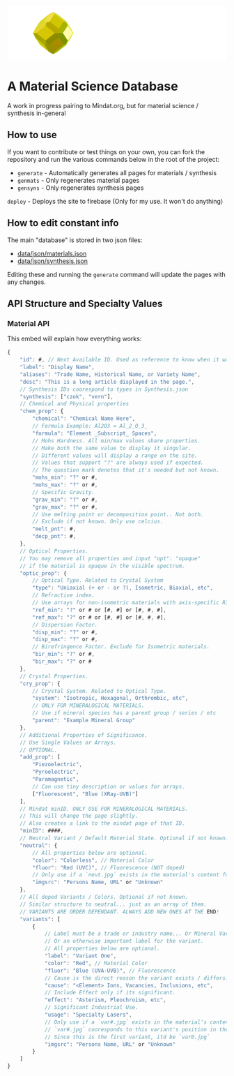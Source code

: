 <p align="center">
  <img src="./public/content/icons/large_graphic.png" />
  <h1>A Material Science Database</h1>
</p>

A work in progress pairing to Mindat.org, but for material science / synthesis in-general

## How to use
If you want to contribute or test things on your own, you can fork the repository and run the various commands below in the root of the project:

* `generate` - Automatically generates all pages for materials / synthesis
* `genmats` - Only regenerates material pages
* `gensyns` - Only regenerates synthesis pages

`deploy` - Deploys the site to firebase (Only for my use. It won't do anything)

## How to edit constant info
The main "database" is stored in two json files:

* [data/json/materials.json](data/json/materials.json)
* [data/json/synthesis.json](data/json/synthesis.json)

Editing these and running the `generate` command will update the pages with any changes.

## API Structure and Specialty Values

### Material API

This embed will explain how everything works:
```javascript
{
    "id": #, // Next Available ID. Used as reference to know when it was created / Which came before and after it.
    "label": "Display Name",
    "aliases": "Trade Name, Historical Name, or Variety Name",
    "desc": "This is a long article displayed in the page.",
    // Synthesis IDs coorespond to types in Synthesis.json
    "synthesis": ["czok", "vern"],
    // Chemical and Physical properties
    "chem_prop": {
        "chemical": "Chemical Name Here",
        // Formula Example: Al2O3 = Al_2_O_3_
        "formula": "Element _Subscript_ Spaces",
        // Mohs Hardness. All min/max values share properties.
        // Make both the same value to display it singular.
        // Different values will display a range on the site.
        // Values that support "?" are always used if expected.
        // The question mark denotes that it's needed but not known.
        "mohs_min": "?" or #,
        "mohs_max": "?" or #,
        // Specific Gravity.
        "grav_min": "?" or #,
        "grav_max": "?" or #,
        // Use melting point or decomposition point.. Not both.
        // Exclude if not known. Only use celcius.
        "melt_pnt": #,
        "decp_pnt": #,
    },
    // Optical Properties.
    // You may remove all properties and input "opt": "opaque"
    // if the material is opaque in the visible spectrum.
    "optic_prop": {
        // Optical Type. Related to Crystal System
        "type": "Uniaxial (+ or - or ?), Isometric, Biaxial, etc",
        // Refractive index.
        // Use arrays for non-isometric materials with axis-specific RIs
        "ref_min": "?" or # or [#, #] or [#, #, #],
        "ref_max": "?" or # or [#, #] or [#, #, #],
        // Dispersion Factor.
        "disp_min": "?" or #,
        "disp_max": "?" or #,
        // Birefringence Factor. Exclude for Isometric materials.
        "bir_min": "?" or #,
        "bir_max": "?" or #
    },
    // Crystal Properties.
    "cry_prop": {
        // Crystal System. Related to Optical Type.
        "system": "Isotropic, Hexagonal, Orthrombic, etc",
        // ONLY FOR MINERALOGICAL MATERIALS.
        // Use if mineral species has a parent group / series / etc
        "parent": "Example Mineral Group"
    },
    // Additional Properties of Significance.
    // Use Single Values or Arrays.
    // OPTIONAL.
    "add_prop": [
        "Piezoelectric",
        "Pyroelectric",
        "Paramagnetic",
        // Can use tiny description or values for arrays.
        ["Fluorescent", "Blue (XRay-UVB)"] 
    ],
    // Mindat minID. ONLY USE FOR MINERALOGICAL MATERIALS.
    // This will change the page slightly.
    // Also creates a link to the mindat page of that ID.
    "minID": ####,
    // Neutral Variant / Default Material State. Optional if not known.
    "neutral": {
        // All properties below are optional. 
        "color": "Colorless", // Material Color
        "fluor": "Red (UVC)", // Fluorescence (NOT doped)
        // Only use if a `neut.jpg` exists in the material's content folder.
        "imgsrc": "Persons Name, URL" or "Unknown"
    },
    // All doped Variants / Colors. Optional if not known.
    // Similar structure to neutral... just as an array of them.
    // VARIANTS ARE ORDER DEPENDANT. ALWAYS ADD NEW ONES AT THE END!
    "variants": [
        {
            // Label must be a trade or industry name... Or Mineral Variety...
            // Or an otherwise important label for the variant.
            // All properties below are optional.
            "label": "Variant One",
            "color": "Red", // Material Color
            "fluor": "Blue (UVA-UVB)", // Fluorescence
            // Cause is the direct reason the variant exists / differs.
            "cause": "<Element> Ions, Vacancies, Inclusions, etc",
            // Include Effect only if its significant.
            "effect": "Asterism, Pleochroism, etc",
            // Significant Industrial Use.
            "usage": "Specialty Lasers",
            // Only use if a `var#.jpg` exists in the material's content folder.
            // `var#.jpg` cooresponds to this variant's position in the array.
            // Since this is the first variant, itd be `var0.jpg`
            "imgsrc": "Persons Name, URL" or "Unknown"
        }
    ]
}